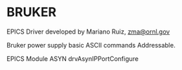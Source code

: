 # BRUKER
EPICS Driver developed by Mariano Ruiz, zma@ornl.gov

Bruker power supply basic ASCII commands Addressable.  

EPICS Module ASYN drvAsynIPPortConfigure
